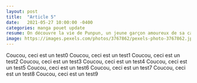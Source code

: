 ```yaml
---
layout: post
title:  "Article 5"
date:   2021-05-27 10:00:00 -0400
categories: manga pouet update
resume: On découvre la vie de Punpun, un jeune garçon amoureux de sa camarade de classe Aiko. Bien que sa famille soit bancale, Punpun et Aiko se sont avoués leurs sentiments respectifs et il essaie de s'accrocher à ses rêves  pour la rendre heureuse.
image: https://images.pexels.com/photos/3767862/pexels-photo-3767862.jpeg?auto=compress&cs=tinysrgb&dpr=2
---
```

Coucou, ceci est un test0
Coucou, ceci est un test1
Coucou, ceci est un test2
Coucou, ceci est un test3
Coucou, ceci est un test4
Coucou, ceci est un test5
Coucou, ceci est un test6
Coucou, ceci est un test7
Coucou, ceci est un test8
Coucou, ceci est un test9
